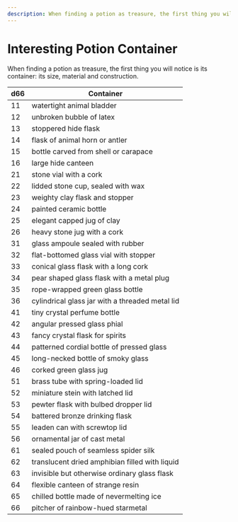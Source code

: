```yaml
---
description: When finding a potion as treasure, the first thing you will notice is its container: its size, material and construction.
---
```


# Interesting Potion Container
When finding a potion as treasure, the first thing you will notice is its container: its size, material and construction.

| d66 | Container |
| - | - |
| 11 | watertight animal bladder |
| 12 | unbroken bubble of latex |
| 13 | stoppered hide flask |
| 14 | flask of animal horn or antler |
| 15 | bottle carved from shell or carapace |
| 16 | large hide canteen |
| 21 | stone vial with a cork |
| 22 | lidded stone cup, sealed with wax |
| 23 | weighty clay flask and stopper |
| 24 | painted ceramic bottle |
| 25 | elegant capped jug of clay |
| 26 | heavy stone jug with a cork |
| 31 | glass ampoule sealed with rubber |
| 32 | flat-bottomed glass vial with stopper |
| 33 | conical glass flask with a long cork |
| 34 | pear shaped glass flask with a metal plug |
| 35 | rope-wrapped green glass bottle |
| 36 | cylindrical glass jar with a threaded metal lid |
| 41 | tiny crystal perfume bottle |
| 42 | angular pressed glass phial |
| 43 | fancy crystal flask for spirits |
| 44 | patterned cordial bottle of pressed glass |
| 45 | long-necked bottle of smoky glass |
| 46 | corked green glass jug |
| 51 | brass tube with spring-loaded lid |
| 52 | miniature stein with latched lid |
| 53 | pewter flask with bulbed dropper lid |
| 54 | battered bronze drinking flask |
| 55 | leaden can with screwtop lid |
| 56 | ornamental jar of cast metal |
| 61 | sealed pouch of seamless spider silk |
| 62 | translucent dried amphibian filled with liquid |
| 63 | invisible but otherwise ordinary glass flask |
| 64 | flexible canteen of strange resin |
| 65 | chilled bottle made of nevermelting ice |
| 66 | pitcher of rainbow-hued starmetal |
